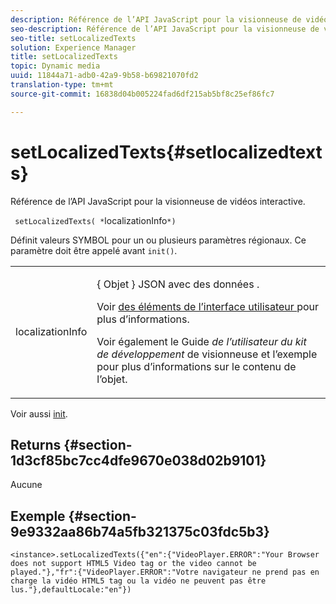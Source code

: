 ```yaml
---
description: Référence de l’API JavaScript pour la visionneuse de vidéos interactive.
seo-description: Référence de l’API JavaScript pour la visionneuse de vidéos interactive.
seo-title: setLocalizedTexts
solution: Experience Manager
title: setLocalizedTexts
topic: Dynamic media
uuid: 11844a71-adb0-42a9-9b58-b69821070fd2
translation-type: tm+mt
source-git-commit: 16838d04b005224fad6df215ab5bf8c25ef86fc7

---
```



# setLocalizedTexts{#setlocalizedtexts}

Référence de l’API JavaScript pour la visionneuse de vidéos interactive.

` setLocalizedTexts( *`localizationInfo`*)`

Définit  valeurs SYMBOL pour un ou plusieurs paramètres régionaux. Ce paramètre doit être appelé avant `init()`.

<table id="table_896DFF34A68A403DB93A6D597461A573"> 
 <tbody> 
  <tr> 
   <td colname="col1"> <p> <span class="codeph"> <span class="varname"> localizationInfo </span></span> </p> </td> 
   <td colname="col2"> <p> { <span class="codeph"> Objet </span>} JSON avec des données . </p> <p>Voir <a href="../../../c-html5-aem-asset-viewers/c-html5-aem-int-video/c-html5-aem-int-video-viewer-localization.md#concept-cbfc39344c494eb7b9f6a272cff0cc74" format="dita" scope="local"> des éléments de l’interface utilisateur </a> pour plus d’informations. </p> <p>Voir également le Guide <i>de l’utilisateur du kit de développement</i> de visionneuse et l’exemple pour plus d’informations sur le contenu de l’objet. </p> </td> 
  </tr> 
 </tbody> 
</table>

Voir aussi [init](../../../c-html5-aem-asset-viewers/c-html5-aem-int-video/c-html5-aem-int-video-javascriptapiref/r-html5-aem-int-video-javascriptapiref-init.md#reference-aee94dd92a28410784f7a1792e28683b).

## Returns {#section-1d3cf85bc7cc4dfe9670e038d02b9101}

Aucune

## Exemple {#section-9e9332aa86b74a5fb321375c03fdc5b3}

```
<instance>.setLocalizedTexts({"en":{"VideoPlayer.ERROR":"Your Browser does not support HTML5 Video tag or the video cannot be played."},"fr":{"VideoPlayer.ERROR":"Votre navigateur ne prend pas en charge la vidéo HTML5 tag ou la vidéo ne peuvent pas être lus."},defaultLocale:"en"})
```

